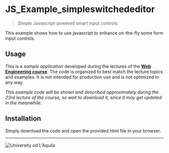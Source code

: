 # JS_Example_simpleswitchededitor
> Simple Javascript-powered smart input controls


This example shows how to use javascript to enhance on-the-fly some form input controls.

## Usage

This is a *sample application* developed during the lectures of the  [**Web Engineering course**](https://people.disim.univaq.it/~dellapenna/content.php?page=students). The code is organized to best match the lecture topics and examples. It is not intended for production use and is not optimized in any way. 

*This example code will be shown and described approximately during the 23rd lecture of the course, so wait to download it, since it may get updated in the meanwhile.*

## Installation

Simply download the code and open the provided html file in your browser.

 
---

![University od L'Aquila](https://www.disim.univaq.it/skins/aqua/img/logo2021-2.png)

